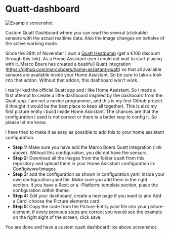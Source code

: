 # Quatt-dashboard
![Example screenshot](https://github.com/jee67/Quatt-dashboard/blob/main/example.png)

Custom Quatt Dashboard where you can read the several (clickable) sensors with the actual realtime data. Also the image changes on behalve of the active working mode.

Since the 28th of November i own a [Quatt Heatpump](https://referral.quatt.io/l/EDGARVEEN29/) (get a €100 discount through this link). As a Home Assistant user i could not wait to start playing with it. 
Marco Boers has created a beatifull Quatt integration (https://github.com/marcoboers/home-assistant-quatt) so that all available sensors are available inside your Home Assistant. So be sure to take a look into that addon. Without that addon, this dashboard won't work.

I really liked the official Quatt app and i like Home Assistant. So i made a first attempt to create a little dashboard inspired by the dashboard from the Quatt app. I am not a novice programmer, and this is my first Github project (i thought it would be the best place to keep all together). This is also my first picture entity i build inside Home Assistant. The chances are that the configuration i used is not correct or there is a better way to config it. So please let me know.

I have tried to make it as easy as possible to add this to your home assistant configuration.

- **Step 1:** Make sure you have add the Marco Boers Quatt Integration (link above). Without this configuration, you did not have the sensors.
- **Step 2:** Download all the images from the folder quatt from this repository and upload them in your Home Assistant configuration in:
Config\www\images
- **Step 3:** add the configuration as shown in configuration.yaml inside your own configuration.yaml file. Make sure you add them in the right section. If you have a Rest: or a -Platform: template section, place the configuration within theme.
- **Step 4:** Edit your dashboard, create a new page if you want to and Add a Card, choose the Picture elements card.
- **Step 5:** Copy the code from the Picture-Entity.yaml file into your picture-element, if every previous steps are correct you would see the example on the right sight of the screen, click save.

You are done and have a custom quatt dashboard like above screenshot.
